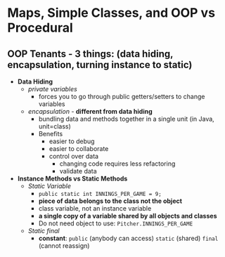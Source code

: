 # Maps, Simple Classes, and OOP vs Procedural

## OOP Tenants - 3 things: (data hiding, encapsulation, turning instance to static)
- **Data Hiding**
    - *private variables*
        - forces you to go through public getters/setters to change variables
    - *encapsulation* - **different from data hiding**
        - bundling data and methods together in a single unit (in Java, unit=class)
        - Benefits
            - easier to debug
            - easier to collaborate
            - control over data
                - changing code requires less refactoring
                - validate data
- **Instance Methods vs Static Methods**
    - *Static Variable*
        - `public static int INNINGS_PER_GAME = 9;`
        - **piece of data belongs to the class not the object**
        - class variable, not an instance variable
        - **a single copy of a variable shared by all objects and classes**
        - Do not need object to use: `Pitcher.INNINGS_PER_GAME`
    - *Static final*
        - **constant**: `public` (anybody can access) `static` (shared) `final` (cannot reassign)